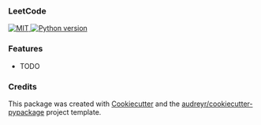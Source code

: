 
### LeetCode
<p>
    <a href="https://raw.githubusercontent.com/wangkuntian/leetcode/master/LICENSE">
        <img alt="MIT" src="https://img.shields.io/github/license/wangkuntian/leetcode">
    </a>
    <a href="">
        <img alt="Python version" src="https://img.shields.io/github/pipenv/locked/python-version/wangkuntian/leetcode">
    </a>
</p>

### Features
* TODO

### Credits
This package was created with [Cookiecutter](https://github.com/audreyr/cookiecutter) and the [audreyr/cookiecutter-pypackage](https://github.com/audreyr/cookiecutter-pypackage) project template.
